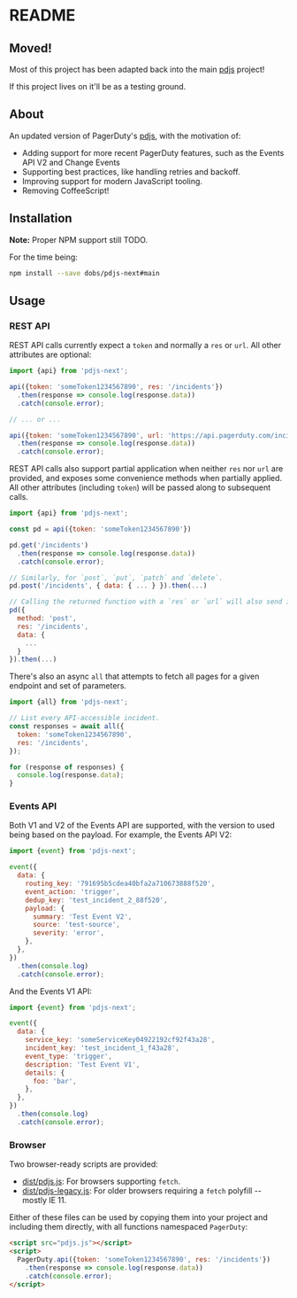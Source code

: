 # README

## Moved!

Most of this project has been adapted back into the main [pdjs](https://github.com/PagerDuty/pdjs) project!

If this project lives on it'll be as a testing ground.

## About

An updated version of PagerDuty's [pdjs](https://github.com/PagerDuty/pdjs), with the motivation of:

- Adding support for more recent PagerDuty features, such as the Events API V2 and Change Events
- Supporting best practices, like handling retries and backoff.
- Improving support for modern JavaScript tooling.
- Removing CoffeeScript!

## Installation

**Note:** Proper NPM support still TODO.

For the time being:

```bash
npm install --save dobs/pdjs-next#main
```

## Usage

### REST API

REST API calls currently expect a `token` and normally a `res` or `url`. All other attributes are optional:

```javascript
import {api} from 'pdjs-next';

api({token: 'someToken1234567890', res: '/incidents'})
  .then(response => console.log(response.data))
  .catch(console.error);

// ... or ...

api({token: 'someToken1234567890', url: 'https://api.pagerduty.com/incidents'})
  .then(response => console.log(response.data))
  .catch(console.error);
```

REST API calls also support partial application when neither `res` nor `url` are provided, and exposes some convenience methods when partially applied. All other attributes (including `token`) will be passed along to subsequent calls.

```javascript
import {api} from 'pdjs-next';

const pd = api({token: 'someToken1234567890'})

pd.get('/incidents')
  .then(response => console.log(response.data))
  .catch(console.error);

// Similarly, for `post`, `put`, `patch` and `delete`.
pd.post('/incidents', { data: { ... } }).then(...)

// Calling the returned function with a `res` or `url` will also send it.
pd({
  method: 'post',
  res: '/incidents',
  data: {
    ...
  }
}).then(...)
```

There's also an async `all` that attempts to fetch all pages for a given endpoint and set of parameters.

```javascript
import {all} from 'pdjs-next';

// List every API-accessible incident.
const responses = await all({
  token: 'someToken1234567890',
  res: '/incidents',
});

for (response of responses) {
  console.log(response.data);
}
```

### Events API

Both V1 and V2 of the Events API are supported, with the version to used being based on the payload. For example, the Events API V2:

```javascript
import {event} from 'pdjs-next';

event({
  data: {
    routing_key: '791695b5cdea40bfa2a710673888f520',
    event_action: 'trigger',
    dedup_key: 'test_incident_2_88f520',
    payload: {
      summary: 'Test Event V2',
      source: 'test-source',
      severity: 'error',
    },
  },
})
  .then(console.log)
  .catch(console.error);
```

And the Events V1 API:

```javascript
import {event} from 'pdjs-next';

event({
  data: {
    service_key: 'someServiceKey04922192cf92f43a28',
    incident_key: 'test_incident_1_f43a28',
    event_type: 'trigger',
    description: 'Test Event V1',
    details: {
      foo: 'bar',
    },
  },
})
  .then(console.log)
  .catch(console.error);
```

### Browser

Two browser-ready scripts are provided:

- [dist/pdjs.js](https://raw.githubusercontent.com/dobs/pdjs-next/main/dist/pdjs.js): For browsers supporting `fetch`.
- [dist/pdjs-legacy.js](https://raw.githubusercontent.com/dobs/pdjs-next/main/dist/pdjs-legacy.js): For older browsers requiring a `fetch` polyfill -- mostly IE 11.

Either of these files can be used by copying them into your project and including them directly, with all functions namespaced `PagerDuty`:

```html
<script src="pdjs.js"></script>
<script>
  PagerDuty.api({token: 'someToken1234567890', res: '/incidents'})
    .then(response => console.log(response.data))
    .catch(console.error);
</script>
```

